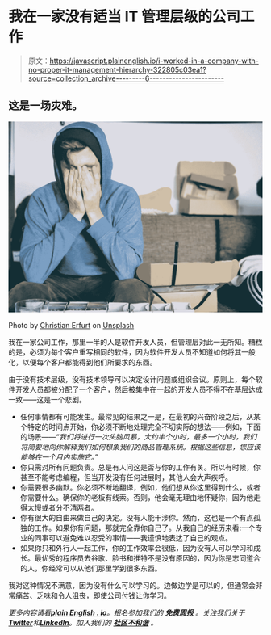 # 我在一家没有适当 IT 管理层级的公司工作

> 原文：<https://javascript.plainenglish.io/i-worked-in-a-company-with-no-proper-it-management-hierarchy-322805c03ea1?source=collection_archive---------6----------------------->

## 这是一场灾难。

![](img/dece08817660db4e921f1d8477ccd974.png)

Photo by [Christian Erfurt](https://unsplash.com/@christnerfurt?utm_source=medium&utm_medium=referral) on [Unsplash](https://unsplash.com?utm_source=medium&utm_medium=referral)

我在一家公司工作，那里一半的人是软件开发人员，但管理层对此一无所知。糟糕的是，必须为每个客户重写相同的软件，因为软件开发人员不知道如何将其一般化，以便每个客户都能得到他们所要求的东西。

由于没有技术层级，没有技术领导可以决定设计问题或组织会议。原则上，每个软件开发人员都被分配了一个客户，然后被集中在一起的开发人员不得不在基层达成一致——这是一个悲剧。

*   任何事情都有可能发生。最常见的结果之一是，在最初的兴奋阶段之后，从某个特定的时间点开始，你必须不断地处理完全不切实际的想法——例如，下面的场景——*“我们将进行一次头脑风暴，大约半个小时，最多一个小时，我们将简要地向你解释我们如何想象我们的商品管理系统。根据这些信息，您应该能够在一个月内实施它。”*
*   你只需对所有问题负责。总是有人问这是否与你的工作有关。所以有时候，你甚至不能考虑编程，但当开发没有任何进展时，其他人会大声疾呼。
*   你需要很多幽默。你必须不断地翻译，例如，他们想从你这里得到什么，或者你需要什么。确保你的老板有线索。否则，他会毫无理由地怀疑你，因为他走得太慢或者分不清两者。
*   你有很大的自由来做自己的决定。没有人能干涉你。然而，这也是一个有点孤独的工作。如果你有问题，那就完全靠你自己了。从我自己的经历来看:一个专业的同事可以避免难以忍受的事情——我谨慎地表达了自己的观点。
*   如果你只和外行人一起工作，你的工作效率会很低，因为没有人可以学习和成长。最优秀的程序员去谷歌、脸书和推特不是没有原因的，因为你是志同道合的人，你经常可以从他们那里学到很多东西。

我对这种情况不满意，因为没有什么可以学习的。边做边学是可以的，但通常会非常痛苦、乏味和令人沮丧，即使公司付钱让你学习。

*更多内容请看*[***plain English . io***](https://plainenglish.io/)*。报名参加我们的* [***免费周报***](http://newsletter.plainenglish.io/) *。关注我们关于*[***Twitter***](https://twitter.com/inPlainEngHQ)*和*[***LinkedIn***](https://www.linkedin.com/company/inplainenglish/)*。加入我们的* [***社区不和谐***](https://discord.gg/GtDtUAvyhW) *。*